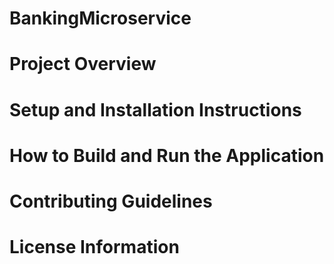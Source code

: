 # BankingMicroservice
# Project Overview
# Setup and Installation Instructions
# How to Build and Run the Application
# Contributing Guidelines
# License Information